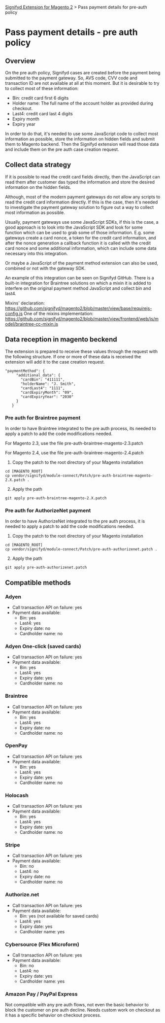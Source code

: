 [Signifyd Extension for Magento 2](../README.md) > Pass payment details for pre-auth policy

# Pass payment details - pre auth policy

## Overview

On the pre auth policy, Signifyd cases are created before the payment being submitted to the payment gateway. So, AVS code, CVV code and transaction ID are not available at all at this moment. But it is desirable to try to collect most of these information:

- Bin: credit card first 6 digits
- Holder name: The full name of the account holder as provided during checkout.
- Last4: credit card last 4 digits
- Expiry month
- Expiry year

In order to do that, it's needed to use some JavaScript code to collect most information as possible, store the information on hidden fields and submit them to Magento backend. Then the Signifyd extension will read those data and include them on the pre auth case creation request.

## Collect data strategy

If it is possible to read the credit card fields directly, then the JavaScript can read them after customer das typed the information and store the desired information on the hidden fields.

Although, most of the modern payment gateways do not allow any scripts to read the credit card information directly. If this is the case, then it's needed to investigate the payment gateway solution to figure out a way to collect most information as possible.

Usually, payment gateways use some JavaScript SDKs, if this is the case, a good approach is to look into the JavaScript SDK and look for some function which can be used to grab some of those information. E.g. some gateways create a card nonce, a token for the credit card information, and after the nonce generation a callback function it is called with the credit card nonce and some additional information, which can include some data necessary into this integration.

Or maybe a JavaScript of the payment method extension can also be used, combined or not with the gateway SDK.

An example of this integration can be seen on Signifyd GitHub. There is a built-in integration for Braintree solutions on which a mixin it is added to interfere on the original payment method JavaScript and collect bin and last4.

Mixins' declaration: https://github.com/signifyd/magento2/blob/master/view/base/requirejs-config.js
One of the mixins implementation: https://github.com/signifyd/magento2/blob/master/view/frontend/web/js/model/braintree-cc-mixin.js

## Data reception in magento beckend

The extension is prepared to receive these values through the request with the following structure. If one or more of these data is received the extension will add it to the case creation request.

```
"paymentMethod": {
     "additional_data": {
       "cardBin": "411111",
       "holderName": "J. Smith",
       "cardLast4": "1111",
       "cardExpiryMonth": "09",
       "cardExpiryYear": "2030"
     }
   }
```

### Pre auth for Braintree payment

In order to have Braintree integrated to the pre auth process, its needed to apply a patch to add the code modifications needed.

For Magento 2.3, use the file pre-auth-braintree-magento-2.3.patch

For Magento 2.4, use the file pre-auth-braintree-magento-2.4.patch

1. Copy the patch to the root directory of your Magento installation
```
cd [MAGENTO_ROOT]
cp vendor/signifyd/module-connect/Patch/pre-auth-braintree-magento-2.X.patch .
```

2. Apply the path
```
git apply pre-auth-braintree-magento-2.X.patch
```

### Pre auth for AuthorizeNet payment

In order to have AuthorizeNet integrated to the pre auth process, it is needed to apply a patch to add the code modifications needed.

1. Copy the patch to the root directory of your Magento installation
```
cd [MAGENTO_ROOT]
cp vendor/signifyd/module-connect/Patch/pre-auth-authorizenet.patch .
```

2. Apply the path
```
git apply pre-auth-authorizenet.patch
```

## Compatible methods

### Adyen

- Call transaction API on failure: yes
- Payment data available:
    - Bin: yes
    - Last4: yes
    - Expiry date: no
    - Cardholder name: no

### Adyen One-click (saved cards)

- Call transaction API on failure: yes
- Payment data available:
    - Bin: yes
    - Last4: yes
    - Expiry date: yes
    - Cardholder name: no

### Braintree

- Call transaction API on failure: yes
- Payment data available:
    - Bin: yes
    - Last4: yes
    - Expiry date: no
    - Cardholder name: no

### OpenPay

- Call transaction API on failure: yes
- Payment data available:
    - Bin: yes
    - Last4: yes
    - Expiry date: yes
    - Cardholder name: no

### Holocash

- Call transaction API on failure: yes
- Payment data available:
    - Bin: yes
    - Last4: yes
    - Expiry date: yes
    - Cardholder name: no

### Stripe

- Call transaction API on failure: yes
- Payment data available:
    - Bin: no
    - Last4: no
    - Expiry date: no
    - Cardholder name: no

### Authorize.net

- Call transaction API on failure: yes
- Payment data available:
  - Bin: yes (not available for saved cards)
  - Last4: yes
  - Expiry date: yes
  - Cardholder name: yes

### Cybersource (Flex Microform)

- Call transaction API on failure: yes
- Payment data available:
  - Bin: no
  - Last4: no
  - Expiry date: yes
  - Cardholder name: yes

### Amazon Pay / PayPal Express

Not compatible with any pre auth flows, not even the basic behavior to block the customer on pre auth decline. Needs custom work on checkout as it has a specific behavior on checkout process.
